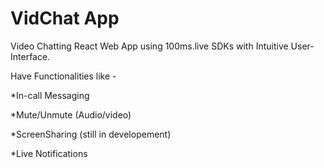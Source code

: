 # VidChat App

Video Chatting React Web App using 100ms.live SDKs with Intuitive User-Interface. 

Have Functionalities like -

*In-call Messaging

*Mute/Unmute (Audio/video)

*ScreenSharing (still in developement)

*Live Notifications 

